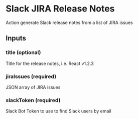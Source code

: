 # Slack JIRA Release Notes
Action generate Slack release notes from a list of JIRA issues

## Inputs

### title (optional)
Title for the release notes, i.e. React v1.2.3

### jiraIssues (required)
JSON array of JIRA issues

### slackToken (required)
Slack Bot Token to use to find Slack users by email
